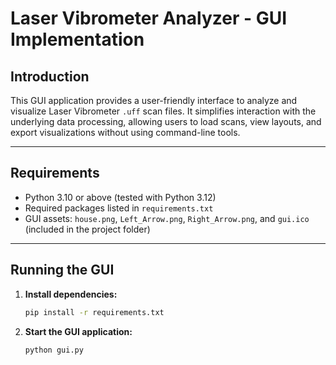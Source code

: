 # Laser Vibrometer Analyzer - GUI Implementation

## Introduction
This GUI application provides a user-friendly interface to analyze and visualize Laser Vibrometer `.uff` scan files. It simplifies interaction with the underlying data processing, allowing users to load scans, view layouts, and export visualizations without using command-line tools.

---

## Requirements

- Python 3.10 or above (tested with Python 3.12)
- Required packages listed in `requirements.txt`
- GUI assets: `house.png`, `Left_Arrow.png`, `Right_Arrow.png`, and `gui.ico` (included in the project folder)

---

## Running the GUI

1. **Install dependencies:**

   ```bash
   pip install -r requirements.txt

2. **Start the GUI application:**

   ```bash
   python gui.py

 
